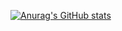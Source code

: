 [![Anurag's GitHub stats](https://github-readme-stats.vercel.app/api?username=tanvx-training)](https://github.com/anuraghazra/github-readme-stats)
